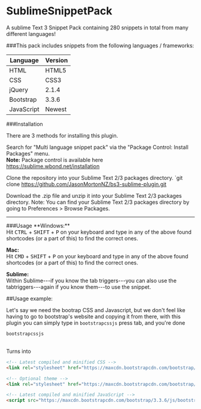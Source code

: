 # SublimeSnippetPack
A sublime Text 3 Snippet Pack containing 280 snippets in total from many different languages!

###This pack includes snippets from the following languages / frameworks:

Language      | Version
------------- | -------------
HTML          | HTML5
CSS           | CSS3
jQuery        | 2.1.4
Bootstrap     | 3.3.6
JavaScript    | Newest



###Installation

There are 3 methods for installing this plugin.

Search for "Multi language snippet pack" via the "Package Control: Install Packages" menu. <br>
**Note:** Package control is available here https://sublime.wbond.net/installation 

Clone the repository into your Sublime Text 2/3 packages directory. `git clone https://github.com/JasonMortonNZ/bs3-sublime-plugin.git

Download the .zip file and unzip it into your Sublime Text 2/3 packages directory. Note: You can find your Sublime Text 2/3 packages directory by going to Preferences > Browse Packages.
<hr>
###Usage
**Windows:**<br>
Hit <kbd>CTRL</kbd> + <kbd>SHIFT</kbd> + <kbd>P</kbd> on your keyboard and type in any of the above found shortcodes (or a part of this) to find the correct ones.

**Mac:**<br>
Hit <kbd>CMD</kbd> + <kbd>SHIFT</kbd> + <kbd>P</kbd> on your keyboard and type in any of the above found shortcodes (or a part of this) to find the correct ones.

**Sublime:**<br>
Within Sublime---if you know the tab triggers---you can also use the tabtriggers---again if you know them---to use the snippet.


##Usage example:

Let's say we need the bootrap CSS and Javascript, but we don't feel like having to go to bootstrap's website and copying it from there, with this plugin you can simply type in `bootstrapcssjs` press tab, and you're done

```
bootstrapcssjs
```
<br> Turns into

```HTML
<!-- Latest compiled and minified CSS -->
<link rel="stylesheet" href="https://maxcdn.bootstrapcdn.com/bootstrap/3.3.6/css/bootstrap.min.css" integrity="sha384-1q8mTJOASx8j1Au+a5WDVnPi2lkFfwwEAa8hDDdjZlpLegxhjVME1fgjWPGmkzs7" crossorigin="anonymous">

<!-- Optional theme -->
<link rel="stylesheet" href="https://maxcdn.bootstrapcdn.com/bootstrap/3.3.6/css/bootstrap-theme.min.css" integrity="sha384-fLW2N01lMqjakBkx3l/M9EahuwpSfeNvV63J5ezn3uZzapT0u7EYsXMjQV+0En5r" crossorigin="anonymous">

<!-- Latest compiled and minified JavaScript -->
<script src="https://maxcdn.bootstrapcdn.com/bootstrap/3.3.6/js/bootstrap.min.js" integrity="sha384-0mSbJDEHialfmuBBQP6A4Qrprq5OVfW37PRR3j5ELqxss1yVqOtnepnHVP9aJ7xS" crossorigin="anonymous"></script>
```



